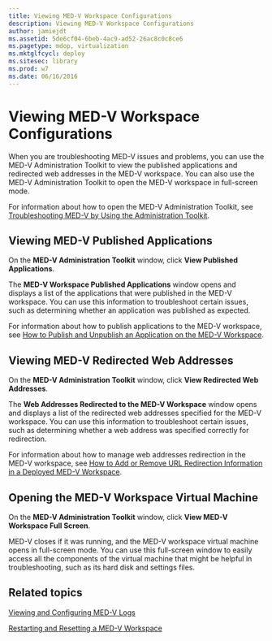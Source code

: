 ```yaml
---
title: Viewing MED-V Workspace Configurations
description: Viewing MED-V Workspace Configurations
author: jamiejdt
ms.assetid: 5de6cf04-6beb-4ac9-ad52-26ac8c0c8ce6
ms.pagetype: mdop, virtualization
ms.mktglfcycl: deploy
ms.sitesec: library
ms.prod: w7
ms.date: 06/16/2016
---
```



# Viewing MED-V Workspace Configurations


When you are troubleshooting MED-V issues and problems, you can use the MED-V Administration Toolkit to view the published applications and redirected web addresses in the MED-V workspace. You can also use the MED-V Administration Toolkit to open the MED-V workspace in full-screen mode.

For information about how to open the MED-V Administration Toolkit, see [Troubleshooting MED-V by Using the Administration Toolkit](troubleshooting-med-v-by-using-the-administration-toolkit.md).

## Viewing MED-V Published Applications


On the **MED-V Administration Toolkit** window, click **View Published Applications**.

The **MED-V Workspace Published Applications** window opens and displays a list of the applications that were published in the MED-V workspace. You can use this information to troubleshoot certain issues, such as determining whether an application was published as expected.

For information about how to publish applications to the MED-V workspace, see [How to Publish and Unpublish an Application on the MED-V Workspace](how-to-publish-and-unpublish-an-application-on-the-med-v-workspace.md).

## Viewing MED-V Redirected Web Addresses


On the **MED-V Administration Toolkit** window, click **View Redirected Web Addresses**.

The **Web Addresses Redirected to the MED-V Workspace** window opens and displays a list of the redirected web addresses specified for the MED-V workspace. You can use this information to troubleshoot certain issues, such as determining whether a web address was specified correctly for redirection.

For information about how to manage web addresses redirection in the MED-V workspace, see [How to Add or Remove URL Redirection Information in a Deployed MED-V Workspace](how-to-add-or-remove-url-redirection-information-in-a-deployed-med-v-workspace.md).

## <a href="" id="bkmk-fullscreen"></a>Opening the MED-V Workspace Virtual Machine


On the **MED-V Administration Toolkit** window, click **View MED-V Workspace Full Screen**.

MED-V closes if it was running, and the MED-V workspace virtual machine opens in full-screen mode. You can use this full-screen window to easily access all the components of the virtual machine that might be helpful in troubleshooting, such as its hard disk and settings files.

## Related topics


[Viewing and Configuring MED-V Logs](viewing-and-configuring-med-v-logs.md)

[Restarting and Resetting a MED-V Workspace](restarting-and-resetting-a-med-v-workspace.md)

 

 





